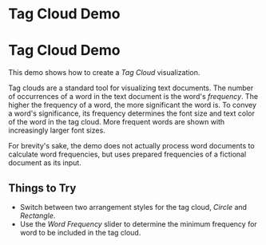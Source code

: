 <!--
 //////////////////////////////////////////////////////////////////////////////
 // @license
 // This file is part of yFiles for HTML 2.6.0.2.
 // Use is subject to license terms.
 //
 // Copyright (c) 2000-2023 by yWorks GmbH, Vor dem Kreuzberg 28,
 // 72070 Tuebingen, Germany. All rights reserved.
 //
 //////////////////////////////////////////////////////////////////////////////
-->
# Tag Cloud Demo

# Tag Cloud Demo

This demo shows how to create a _Tag Cloud_ visualization.

Tag clouds are a standard tool for visualizing text documents. The number of occurrences of a word in the text document is the word's _frequency_. The higher the frequency of a word, the more significant the word is. To convey a word's significance, its frequency determines the font size and text color of the word in the tag cloud. More frequent words are shown with increasingly larger font sizes.

For brevity's sake, the demo does not actually process word documents to calculate word frequencies, but uses prepared frequencies of a fictional document as its input.

## Things to Try

- Switch between two arrangement styles for the tag cloud, _Circle_ and _Rectangle_.
- Use the _Word Frequency_ slider to determine the minimum frequency for word to be included in the tag cloud.
